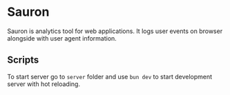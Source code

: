 # Sauron

Sauron is analytics tool for web applications. It logs user events on browser alongside with user agent information.

## Scripts

To start server go to `server` folder and use `bun dev` to start development server with hot reloading.
